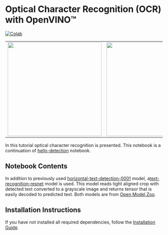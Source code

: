 # Optical Character Recognition (OCR) with OpenVINO™

[![Colab](https://colab.research.google.com/assets/colab-badge.svg)](https://colab.research.google.com/github/openvinotoolkit/openvino_notebooks/blob/master/notebooks/optical-character-recognition/optical-character-recognition.ipynb)

| | |
|---|---|
| <img src="https://user-images.githubusercontent.com/36741649/129315238-f1f4297e-83d0-4749-a66e-663ba4169099.jpg" width=300> | <img src="https://user-images.githubusercontent.com/36741649/129315292-a37266dc-dfb2-4749-bca5-2ac9c1e93d64.jpg" width=300> |

In this tutorial optical character recognition is presented. This notebook is a continuation of [hello-detection](../hello-detection) notebook.

## Notebook Contents

In addition to previously used [horizontal-text-detection-0001](https://docs.openvino.ai/2024/omz_models_model_horizontal_text_detection_0001.html) model, a[text-recognition-resnet](https://docs.openvino.ai/2024/omz_models_model_text_recognition_resnet_fc.html) model is used. This model reads tight aligned crop with detected text converted to a grayscale image and returns tensor that is easily decoded to predicted text. Both models are from [Open Model Zoo](https://github.com/openvinotoolkit/open_model_zoo/).

## Installation Instructions

If you have not installed all required dependencies, follow the [Installation Guide](../../README.md).